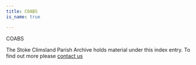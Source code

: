 ```yaml
---
title: COABS
is_name: true

---
```


COABS


The Stoke Climsland Parish Archive holds material under this index entry. To find out more please [contact us](/contact/)
